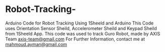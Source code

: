 Robot-Tracking-
===============

Arduino Code for Robot Tracking Using 1Sheeld and Arduino
This Code uses Orientation Sensor Sheild, Accelerometer Sheild and Keypad Sheild from 1Sheeld App.
This code was used to track Guro Robot, made by AXIS Team <axis-team@gmail.com>
For Further Information, contact me at mahmoud.ayman@gmail.com
